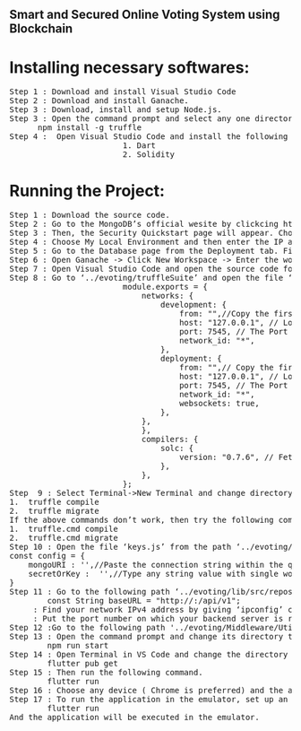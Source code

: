 ## Smart and Secured Online Voting System using Blockchain  
# Installing necessary softwares:  
<pre>
Step 1 : Download and install Visual Studio Code  
Step 2 : Download and install Ganache.  
Step 3 : Download, install and setup Node.js.  
Step 3 : Open the command prompt and select any one directory amd run the following command to install truffle suite.  
      npm install -g truffle  
Step 4 :  Open Visual Studio Code and install the following extensions.  
						1. Dart  
						2. Solidity  
</pre>
# Running the Project:  
<pre>
Step 1 : Download the source code.  
Step 2 : Go to the MongoDB’s official wesite by clickcing https://www.mongodb.com/ and then click start free. You can either sign up by filling out your details or you can choose sign up with google or sign in if you already have an account. After signing in, click on ‘Build a Database’ and choose M0(FREE) configuration and then enter the name for your cluster and then hit on create.  
Step 3 : Then, the Security Quickstart page will appear. Choose Username and Password as the authenticate method and then enter the username and password for creating  a new user, note down these username and password and then hit on create user.  
Step 4 : Choose My Local Environment and then enter the IP address 0.0.0.0 and then click on Add Entry and then hit on Finish and Close.  
Step 5 : Go to the Database page from the Deployment tab. Find out the database which we have created just now. Click on connect and choose Drivers(Connect to your application) and then Choose Node.js for Driver and choose 2.2.12 or later for its version and then copy the connection string.   
Step 6 : Open Ganache -> Click New Workspace -> Enter the workspace name and then click on Add Project -> Navigate to the folder '/evoting/truffleSuite' and select the file 'truffle-config.js' and select open and then click start to start the blockchain network. This workspace should be kept open during the execution of the project.  
Step 7 : Open Visual Studio Code and open the source code folder by selecting File -> Open Folder -> Navigate to the folder where  the eVoting folder of source code is located -> select eVoting -> click open folder and the folder will be opened in Visual Studio Code.  
Step 8 : Go to ‘../evoting/truffleSuite’ and open the file ‘truffle-config.js’ and edit the following part of the code according to the instructions given.  
						module.exports = {  
							networks: {  
								development: {  
									from: "",//Copy the first account address from the Ganache blockchain network which we have created and paste it within the double quotes  
									host: "127.0.0.1", // Localhost  
									port: 7545, // The Port number should be taken from the RPC server address which is available in the home page of Ganache.  
									network_id: "*",  
								},  
								deployment: {  
									from: "",// Copy the first account address from the Ganache blockchain network which we have created and paste it within the double quotes  
									host: "127.0.0.1", // Localhost  
									port: 7545, // The Port number should be taken from the RPC server address which is available in the home page of Ganache.  
									network_id: "*",  
									websockets: true,  
								},  
							},  
							},  
							compilers: {  
								solc: {  
									version: "0.7.6", // Fetch exact version from solc-bin and put it within the double quotes  
								},  
							},  
						};  
Step  9 : Select Terminal->New Terminal and change directory to ‘../evoting/truffleSuite’ and run the following commands.  
1.	truffle compile  
2.	truffle migrate  
If the above commands don’t work, then try the following commands.  
1.	truffle.cmd compile  
2.	truffle.cmd migrate  
Step 10 : Open the file ‘keys.js’ from the path ‘../evoting/Middleware/src/config/keys.js’ and edit the code by following given instructions.  
const config = {  
    mongoURI : '',//Paste the connection string within the quotes which you have copied in step 5 and delete <password> in the string and in that place give the password which you have used in Step 3.  
    secretOrKey :  '',//Type any string value with single word in it.  
}    
Step 11 : Go to the following path ‘../evoting/lib/src/repository’ and open the file ‘network_config.dart’ and edit the baseURL by following given instructions.  
		const String baseURL = "http://<IP address>:<Port number>/api/v1";  
	<IP address> : Find your network IPv4 address by giving ‘ipconfig’ command in the command prompt and put it here.  
	<Port number> : Put the port number on which your backend server is running.  
Step 12 :Go to the following path '../evoting/Middleware/Utils/evoring-utils.js' and open the file. Copy the contract address from ganache and replace it with given contract address.
Step 13 : Open the command prompt and change its directory to the folder containing the source code and change its directory as ‘../evoting/Middleware’ and run the following command.  
		npm run start  
Step 14 : Open Terminal in VS Code and change the directory to ‘../evoting’ and run the following command.  
		flutter pub get  
Step 15 : Then run the following command.  
		flutter run  
Step 16 : Choose any device ( Chrome is preferred) and the application will be executed successfully.  
Step 17 : To run the application in the emulator, set up an emulator and start the emulator in VS Code and run the following command.  
		flutter run  
And the application will be executed in the emulator.  
    
</pre>
